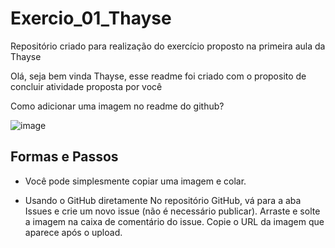 # Exercio_01_Thayse
Repositório criado para realização do exercício proposto na primeira aula da Thayse

Olá, seja bem vinda Thayse, esse readme foi criado com o proposito de concluir atividade proposta por você

Como adicionar uma imagem no readme do github?

![image](https://github.com/user-attachments/assets/2b9fd025-fbcd-4883-b72b-175844de8f65)

## Formas e Passos
- Você pode simplesmente copiar uma imagem e colar.

- Usando o GitHub diretamente
No repositório GitHub, vá para a aba Issues e crie um novo issue (não é necessário publicar).
Arraste e solte a imagem na caixa de comentário do issue.
Copie o URL da imagem que aparece após o upload.

